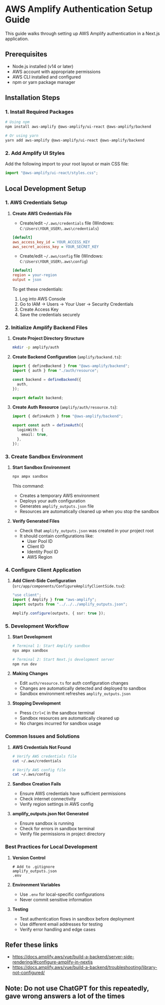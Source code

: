 # AWS Amplify Authentication Setup Guide

This guide walks through setting up AWS Amplify authentication in a Next.js application.

## Prerequisites

- Node.js installed (v14 or later)
- AWS account with appropriate permissions
- AWS CLI installed and configured
- npm or yarn package manager

## Installation Steps

### 1. Install Required Packages

```bash
# Using npm
npm install aws-amplify @aws-amplify/ui-react @aws-amplify/backend

# Or using yarn
yarn add aws-amplify @aws-amplify/ui-react @aws-amplify/backend
```

### 2. Add Amplify UI Styles

Add the following import to your root layout or main CSS file:

```typescript
import "@aws-amplify/ui-react/styles.css";
```

## Local Development Setup

### 1. AWS Credentials Setup

1. **Create AWS Credentials File**

   - Create/edit `~/.aws/credentials` file (Windows: `C:\Users\YOUR_USER\.aws\credentials`)

   ```ini
   [default]
   aws_access_key_id = YOUR_ACCESS_KEY
   aws_secret_access_key = YOUR_SECRET_KEY
   ```

   - Create/edit `~/.aws/config` file (Windows: `C:\Users\YOUR_USER\.aws\config`)

   ```ini
   [default]
   region = your-region
   output = json
   ```

   To get these credentials:

   1. Log into AWS Console
   2. Go to IAM → Users → Your User → Security Credentials
   3. Create Access Key
   4. Save the credentials securely

### 2. Initialize Amplify Backend Files

1. **Create Project Directory Structure**

   ```bash
   mkdir -p amplify/auth
   ```

2. **Create Backend Configuration** (`amplify/backend.ts`):

   ```typescript
   import { defineBackend } from "@aws-amplify/backend";
   import { auth } from "./auth/resource";

   const backend = defineBackend({
     auth,
   });

   export default backend;
   ```

3. **Create Auth Resource** (`amplify/auth/resource.ts`):

   ```typescript
   import { defineAuth } from "@aws-amplify/backend";

   export const auth = defineAuth({
     loginWith: {
       email: true,
     },
   });
   ```

### 3. Create Sandbox Environment

1. **Start Sandbox Environment**

   ```bash
   npx ampx sandbox
   ```

   This command:

   - Creates a temporary AWS environment
   - Deploys your auth configuration
   - Generates `amplify_outputs.json` file
   - Resources are automatically cleaned up when you stop the sandbox

2. **Verify Generated Files**
   - Check that `amplify_outputs.json` was created in your project root
   - It should contain configurations like:
     - User Pool ID
     - Client ID
     - Identity Pool ID
     - AWS Region

### 4. Configure Client Application

1. **Add Client-Side Configuration** (`src/app/components/ConfigureAmplifyClientSide.tsx`):

   ```typescript
   "use client";
   import { Amplify } from "aws-amplify";
   import outputs from "../../../amplify_outputs.json";

   Amplify.configure(outputs, { ssr: true });
   ```

### 5. Development Workflow

1. **Start Development**

   ```bash
   # Terminal 1: Start Amplify sandbox
   npx ampx sandbox

   # Terminal 2: Start Next.js development server
   npm run dev
   ```

2. **Making Changes**

   - Edit `auth/resource.ts` for auth configuration changes
   - Changes are automatically detected and deployed to sandbox
   - Sandbox environment refreshes `amplify_outputs.json`

3. **Stopping Development**
   - Press `Ctrl+C` in the sandbox terminal
   - Sandbox resources are automatically cleaned up
   - No charges incurred for sandbox usage

### Common Issues and Solutions

1. **AWS Credentials Not Found**

   ```bash
   # Verify AWS credentials file
   cat ~/.aws/credentials

   # Verify AWS config file
   cat ~/.aws/config
   ```

2. **Sandbox Creation Fails**

   - Ensure AWS credentials have sufficient permissions
   - Check internet connectivity
   - Verify region settings in AWS config

3. **amplify_outputs.json Not Generated**
   - Ensure sandbox is running
   - Check for errors in sandbox terminal
   - Verify file permissions in project directory

### Best Practices for Local Development

1. **Version Control**

   ```gitignore
   # Add to .gitignore
   amplify_outputs.json
   .env
   ```

2. **Environment Variables**

   - Use `.env` for local-specific configurations
   - Never commit sensitive information

3. **Testing**
   - Test authentication flows in sandbox before deployment
   - Use different email addresses for testing
   - Verify error handling and edge cases

## Refer these links

- https://docs.amplify.aws/vue/build-a-backend/server-side-rendering/#configure-amplify-in-nextjs
- https://docs.amplify.aws/vue/build-a-backend/troubleshooting/library-not-configured/

## Note: Do not use ChatGPT for this repeatedly, gave wrong answers a lot of the times
